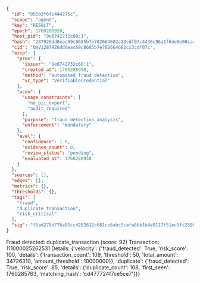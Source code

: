 ```json
{
  "id": "055b3f6fc444275c",
  "scope": "agent",
  "key": "RESULT",
  "epoch": 1760288958,
  "host_pid": "9e6742732c60:1",
  "hash": "287926dd0eac69c8685b7e702664682c13cdf07c4430c96a1f64e0e00caaef10",
  "cid": "QmV1287926dd0eac69c8685b7e702664682c13cdf07c",
  "aicp": {
    "prov": {
      "issuer": "9e6742732c60:1",
      "created_at": 1760288958,
      "method": "automated_fraud_detection",
      "vc_type": "VerifiableCredential"
    },
    "ucon": {
      "usage_constraints": [
        "no_pii_export",
        "audit_required"
      ],
      "purpose": "fraud_detection_analysis",
      "enforcement": "mandatory"
    },
    "eval": {
      "confidence": 1.0,
      "evidence_count": 0,
      "review_status": "pending",
      "evaluated_at": 1760288958
    }
  },
  "sources": [],
  "edges": [],
  "metrics": {},
  "thresholds": {},
  "tags": [
    "fraud",
    "duplicate_transaction",
    "risk_critical"
  ],
  "sig": "f5ad278d776a95ccd202612c681cc6abc5cafa8bb1b4e8117f51ec5fc25905bf"
}
```

Fraud detected: duplicate_transaction (score: 92)
Transaction: 111000025262531
Details: {'velocity': {'fraud_detected': True, 'risk_score': 100, 'details': {'transaction_count': 109, 'threshold': 50, 'total_amount': 34726310, 'amount_threshold': 10000000}}, 'duplicate': {'fraud_detected': True, 'risk_score': 85, 'details': {'duplicate_count': 108, 'first_seen': 1760285763, 'matching_hash': 'cd477724f7ce5ce7'}}}